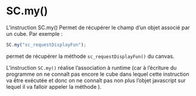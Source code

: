 # SC.my()

L’instruction SC.my() Permet de récupérer le champ d’un objet associé par un cube. 
Par exemple : 
```javascript
SC.my("sc_requestDisplayFun");
```
permet de récupérer la méthode ```sc_requestDisplayFun()``` du canvas.
	
L’instruction ```SC.my()``` réalise l’association à runtime (car à l’écriture du programme on ne connaît pas encore le cube dans lequel cette instruction va être exécutée et donc on ne connaît pas non plus l’objet javascript sur lequel il va falloir appeler la méthode ).
